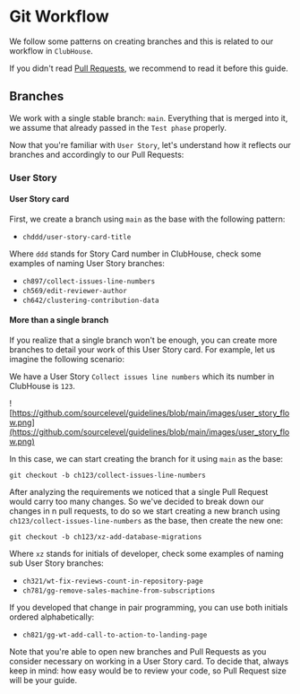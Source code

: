 Git Workflow
============

We follow some patterns on creating branches and this is related to our workflow in `ClubHouse`.

If you didn't read [Pull Requests](https://github.com/sourcelevel/guidelines/blob/main/resources/pull_requests.md), we recommend to read it before this guide.

## Branches

We work with a single stable branch: `main`. Everything that is merged into it, we assume that already passed in the `Test phase` properly.

Now that you're familiar with `User Story`, let's understand how it reflects our branches and accordingly to our Pull Requests:

### User Story

#### User Story card

First, we create a branch using `main` as the base with the following pattern:

* `chddd/user-story-card-title`

Where `ddd` stands for Story Card number in ClubHouse, check some examples of naming User Story branches:

* `ch897/collect-issues-line-numbers`
* `ch569/edit-reviewer-author`
* `ch642/clustering-contribution-data`

#### More than a single branch

If you realize that a single branch won't be enough, you can create more branches to detail
your work of this User Story card. For example, let us imagine the following scenario:

We have a User Story `Collect issues line numbers` which its number in ClubHouse is `123`.

![https://github.com/sourcelevel/guidelines/blob/main/images/user_story_flow.png](https://github.com/sourcelevel/guidelines/blob/main/images/user_story_flow.png)

In this case, we can start creating the branch for it using `main` as the base:

```
git checkout -b ch123/collect-issues-line-numbers
```

After analyzing the requirements we noticed that a single Pull Request would carry too many
changes. So we've decided to break down our changes in n pull requests, to do so we start
creating a new branch using `ch123/collect-issues-line-numbers` as the base, then create the
new one:

```
git checkout -b ch123/xz-add-database-migrations
```

Where `xz` stands for initials of developer, check some examples of naming sub User Story branches:

* `ch321/wt-fix-reviews-count-in-repository-page`
* `ch781/gg-remove-sales-machine-from-subscriptions`

If you developed that change in pair programming, you can use both initials ordered alphabetically:

* `ch821/gg-wt-add-call-to-action-to-landing-page`

Note that you're able to open new branches and Pull Requests as you consider necessary on working in a User Story card.
To decide that, always keep in mind: how easy would be to review your code, so Pull Request size will be your guide.
